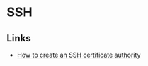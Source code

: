 # SSH

## Links

 - [How to create an SSH certificate authority](https://jameshfisher.com/2018/03/16/how-to-create-an-ssh-certificate-authority/)
